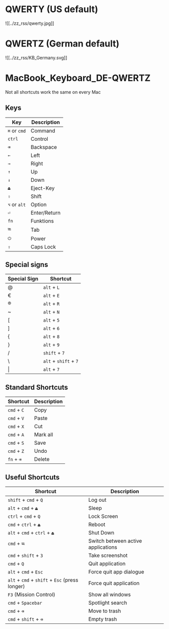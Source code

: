 # QWERTY (US default)

![[../zz_rss/qwerty.jpg]]

# QWERTZ (German default)

![[../zz_rss/KB_Germany.svg]]

# MacBook_Keyboard_DE-QWERTZ

Not all shortcuts work the same on every Mac

## Keys

| Key          | Description  |
| ------------ | ------------ |
| `⌘` or `cmd` | Command      |
| `ctrl`       | Control      |
| `⌫`          | Backspace    |
| `←`          | Left         |
| `→`          | Right        |
| `↑`          | Up           |
| `↓`          | Down         |
| `⏏`          | Eject-Key    |
| `⇧`          | Shift        |
| `⌥` or `alt` | Option       |
| `⏎`          | Enter/Return |
| `fn`         | Funktions    |
| `⭾`          | Tab          |
| `⏻`          | Power        |
| `⇪`          | Caps Lock    |

## Special signs

| Special Sign | Shortcut              |
| ------------ | --------------------- |
| @            | `alt` + `L`           |
| €            | `alt` + `E`           |
| ®            | `alt` + `R`           |
| ~            | `alt` + `N`           |
| \[           | `alt` + `5`           |
| \]           | `alt` + `6`           |
| {            | `alt` + `8`           |
| }            | `alt` + `9`           |
| /            | `shift` + `7`         |
| \\           | `alt` + `shift` + `7` |
| \|           | `alt` + `7`           | 

## Standard Shortcuts

| Shortcut    | Description |
| ----------- | ----------- |
| `cmd` + `C` | Copy        |
| `cmd` + `V` | Paste       |
| `cmd` + `X` | Cut         |
| `cmd` + `A` | Mark all    |
| `cmd` + `S` | Save        |
| `cmd` + `Z` | Undo        |
| `fn` + `⌫` | Delete      | 

## Useful Shortcuts

| Shortcut                                       | Description                        |
| ---------------------------------------------- | ---------------------------------- |
| `shift` + `cmd` + `Q`                          | Log out                            |
| `alt` + `cmd` + `⏏`                            | Sleep                              |
| `ctrl` + `cmd` + `Q`                           | Lock Screen                        |
| `cmd` + `ctrl` + `⏏`                           | Reboot                             |
| `alt` + `cmd` + `ctrl` + `⏏`                   | Shut Down                          |
| `cmd` + `⭾`                                    | Switch between active applications |
| `cmd` + `shift` + `3`                          | Take screenshot                    |
| `cmd` + `Q`                                    | Quit application                   |
| `alt` + `cmd` + `Esc`                          | Force quit app dialogue            |
| `alt` + `cmd` + `shift` + `Esc` (press longer) | Force quit application             |
| `F3` (Mission Control)                         | Show all windows                   |
| `cmd` + `Spacebar`                             | Spotlight search                   |
| `cmd` + `⌫`                                    | Move to trash                      |
| `cmd` + `shift` + `⌫`                          | Empty trash                        | 
